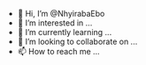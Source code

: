 - 👋 Hi, I’m @NhyirabaEbo
- 👀 I’m interested in ...
- 🌱 I’m currently learning ...
- 💞️ I’m looking to collaborate on ...
- 📫 How to reach me ...

<!---
NhyirabaEbo/NhyirabaEbo is a ✨ special ✨ repository because its `README.md` (this file) appears on your GitHub profile.
You can click the Preview link to take a look at your changes.
--->
